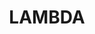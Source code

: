 ---
title: LAMBDA
layout: app
contact: Hannes Hauswedell
category: official
redirect_to:
  - http://seqan.github.io/lambda/
---